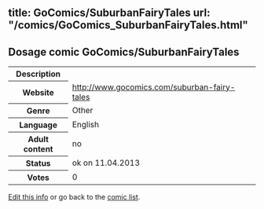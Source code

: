 title: GoComics/SuburbanFairyTales
url: "/comics/GoComics_SuburbanFairyTales.html"
---
Dosage comic GoComics/SuburbanFairyTales
-----------------------------------------

<table class="comicinfo">
<tr>
<th>Description</th><td></td>
</tr>
<tr>
<th>Website</th><td><a href="http://www.gocomics.com/suburban-fairy-tales">http://www.gocomics.com/suburban-fairy-tales</a></td>
</tr>
<tr>
<th>Genre</th><td>Other</td>
</tr>
<tr>
<th>Language</th><td>English</td>
</tr>
<tr>
<th>Adult content</th><td>no</td>
</tr>
<tr>
<th>Status</th><td>ok on 11.04.2013</td>
</tr>
<tr>
<th>Votes</th><td>0</div></td>
</tr>
</table>

[Edit this info](/comics/GoComics_SuburbanFairyTales_edit.html) or go back to the [comic list](../comic-index.html).
